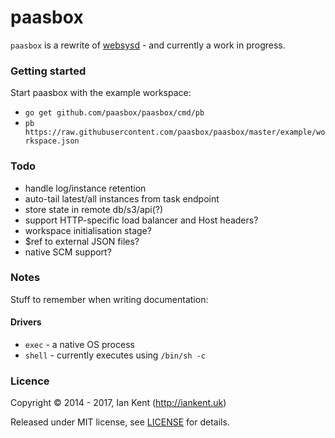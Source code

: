 paasbox
========

`paasbox` is a rewrite of [websysd](https://github.com/websysd/websysd) - and currently a work in progress.

### Getting started

Start paasbox with the example workspace:

- `go get github.com/paasbox/paasbox/cmd/pb`
- `pb https://raw.githubusercontent.com/paasbox/paasbox/master/example/workspace.json`

### Todo

- handle log/instance retention
- auto-tail latest/all instances from task endpoint
- store state in remote db/s3/api(?)
- support HTTP-specific load balancer and Host headers?
- workspace initialisation stage?
- $ref to external JSON files?
- native SCM support?

### Notes

Stuff to remember when writing documentation:

#### Drivers

- `exec` - a native OS process
- `shell` - currently executes using `/bin/sh -c`

### Licence

Copyright ©‎ 2014 - 2017, Ian Kent (http://iankent.uk)

Released under MIT license, see [LICENSE](LICENSE.md) for details.
